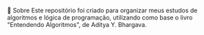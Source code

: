 📘 Sobre
Este repositório foi criado para organizar meus estudos de algoritmos e lógica de programação, utilizando como base o livro "Entendendo Algoritmos", de Aditya Y. Bhargava.
